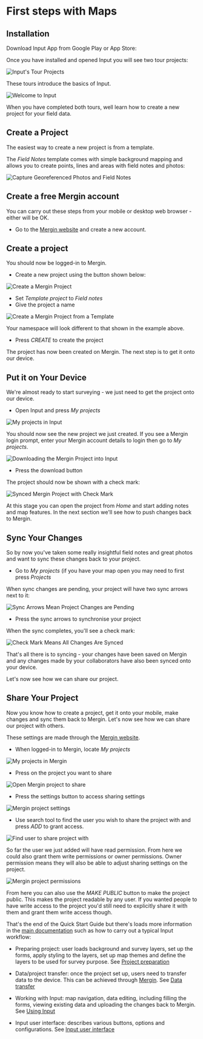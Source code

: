 # First steps with Maps

## Installation

Download Input App from Google Play or App Store: 

<AppDownload></AppDownload>

Once you have installed and opened Input you will see two tour projects:

![Input's Tour Projects](./input-tour-projects.png)

These tours introduce the basics of Input.

![Welcome to Input](./welcome-to-input.png)

When you have completed both tours, well learn how to create a new project 
for your field data.

## Create a Project

The easiest way to create a new project is from a template.

The *Field Notes* template comes with simple background mapping and allows 
you to create points, lines and areas with field notes and photos: 

![Capture Georeferenced Photos and Field Notes](./capture-georeferenced-photos-and-field-notes.png)


## Create a free Mergin account

You can carry out these steps from your mobile or desktop web browser - 
either will be OK.

* Go to the <a href="https://public.cloudmergin.com/" target=_blank>Mergin 
website</a> and create a new account.


## Create a project

You should now be logged-in to Mergin. 

* Create a new project using the button shown below:

![Create a Mergin Project](./create-mergin-project.png)

* Set *Template project* to *Field notes*
* Give the project a name

![Create a Mergin Project from a Template](./create-mergin-project-from-template.png)

Your namespace will look different to that shown in the example above. 

* Press *CREATE* to create the project

The project has now been created on Mergin. The next step is to get it onto 
our device.

## Put it on Your Device

We're almost ready to start surveying - we just need to get the project onto 
our device.

* Open Input and press *My projects*

![My projects in Input](./my-projects.png)

You should now see the new project we just created. If you see a Mergin 
login prompt, enter your Mergin account details to login then go to *My projects*.

![Downloading the Mergin Project into Input](./download-mergin-project-onto-input.png)

* Press the download button

The project should now be shown with a check mark:

![Synced Mergin Project with Check Mark](./project-with-check-mark.png)

At this stage you can open the project from *Home* and start adding notes 
and map features. In the next section we'll see how to push changes back 
to Mergin.

## Sync Your Changes

So by now you've taken some really insightful field notes and great 
photos and want to sync these changes back to your project.

* Go to *My projects* (if you have your map open you may need to first press *Projects*

When sync changes are pending, your project will have two sync arrows 
next to it:

![Sync Arrows Mean Project Changes are Pending](./sync-arrows.png)

* Press the sync arrows to synchronise your project

When the sync completes, you'll see a check mark:

![Check Mark Means All Changes Are Synced](./project-with-check-mark.png)

That's all there is to syncing - your changes have been saved on Mergin 
and any changes made by your collaborators have also been synced onto your 
device.

Let's now see how we can share our project.

## Share Your Project

Now you know how to create a project, get it onto your mobile, make changes 
and sync them back to Mergin. Let's now see how we can share our project 
with others.

These settings are made through the <a href="https://public.cloudmergin.com/" target=_blank>Mergin 
website</a>.

* When logged-in to Mergin, locate *My projects*

![My projects in Mergin](./my-projects-in-mergin.png)

* Press on the project you want to share

![Open Mergin project to share](./open-project-to-share.png)

* Press the settings button to access sharing settings

![Mergin project settings](./mergin-project-settings.png)

* Use search tool to find the user you wish to share the project with and press *ADD* to grant access.

![Find user to share project with](./find-user-to-share-project-with.png)

So far the user we just added will have read permission. From here we could 
also grant them write permissions or owner permissions. Owner permission 
means they will also be able to adjust sharing settings on the project.

![Mergin project permissions](./mergin-project-permissions.png)

From here you can also use the *MAKE PUBLIC* button to make the project 
public. This makes the project readable by any user. If you wanted people 
to have write access to the project you'd still need to explicitly share 
it with them and grant them write access though.

That's the end of the Quick Start Guide but there's loads more information 
in the <a href="/">main documentation</a> such as how to carry out a typical 
Input workflow:

* Preparing project: user loads background and survey layers, set up the forms, apply styling to the layers, set up map themes and define the layers to be used for survey purpose. See [Project preparation](../../qgis/project_config.md)

* Data/project transfer: once the project set up, users need to transfer data to the device. This can be achieved through [Mergin](https://public.cloudmergin.com). See [Data transfer](../../mobile/data_sync.md)

* Working with Input: map navigation, data editing, including filling the forms, viewing existing data and uploading the changes back to Mergin. See [Using Input](../../mobile/using_input.md)

* Input user interface: describes various buttons, options and configurations. See [Input user interface](../../mobile/input_ui.md)


